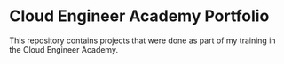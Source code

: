 # Cloud Engineer Academy Portfolio
This repository contains projects that were done as part of my training in the Cloud Engineer Academy. 
